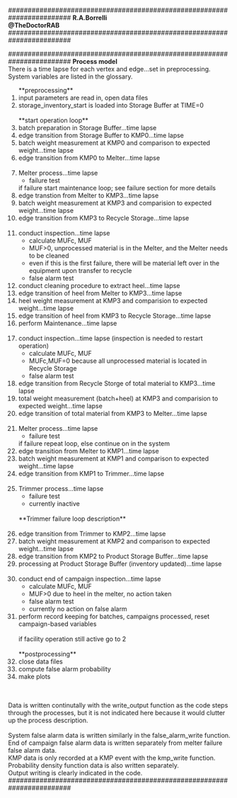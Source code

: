 ########################################################################
**R.A.Borrelli**
<br>
**@TheDoctorRAB** 
########################################################################



########################################################################
**Process model**
<br>There is a time lapse for each vertex and edge...set in preprocessing.
<br>System variables are listed in the glossary.
<ol>
**preprocessing**
<li>input parameters are read in, open data files  
<li>storage_inventory_start is loaded into Storage Buffer at TIME=0
<br><br>**start operation loop**
<li>batch preparation in Storage Buffer...time lapse
<li>edge transition from Storage Buffer to KMP0...time lapse
<li>batch weight measurement at KMP0 and comparison to expected weight...time lapse
<li>edge transition from KMP0 to Melter...time lapse
<br><br><li>Melter process...time lapse
<ul>
<li>failure test
</ul>
if failure start maintenance loop; see failure section for more details
<li>edge transtion from Melter to KMP3...time lapse  
<li>batch weight measurement at KMP3 and comparision to expected weight...time lapse
<li>edge transition from KMP3 to Recycle Storage...time lapse
<br><br><li>conduct inspection...time lapse
<ul>
<li>calculate MUFc, MUF
<li>MUF>0, unprocessed material is in the Melter, and the Melter needs to be cleaned
<li>even if this is the first failure, there will be material left over in the equipment upon transfer to recycle
<li>false alarm test
</ul>
<li>conduct cleaning procedure to extract heel...time lapse
<li>edge transition of heel from Melter to KMP3...time lapse
<li>heel weight measurement at KMP3 and comparision to expected weight...time lapse
<li>edge transition of heel from KMP3 to Recycle Storage...time lapse
<li>perform Maintenance...time lapse
<br><br><li>conduct inspection...time lapse (inspection is needed to restart operation) 
<ul>
<li>calculate MUFc, MUF
<li>MUFc,MUF=0 because all unprocessed material is located in Recycle Storage
<li>false alarm test
</ul>
<li>edge transition from Recycle Storge of total material to KMP3...time lapse
<li>total weight measurement (batch+heel) at KMP3 and comparision to expected weight...time lapse
<li>edge transition of total material from KMP3 to Melter...time lapse
<br><br><li>Melter process...time lapse
<ul>
<li>failure test
</ul>
if failure repeat loop, else continue on in the system 
<li>edge transition from Melter to KMP1...time lapse
<li> batch weight measurement at KMP1 and comparison to expected weight...time lapse
<li> edge transition from KMP1 to Trimmer...time lapse
<br><br><li>Trimmer process...time lapse
<ul>
<li>failure test
<li>currently inactive
</ul>
<br>**Trimmer failure loop description**
<br><br><li>edge transition from Trimmer to KMP2...time lapse
<li>batch weight measurement at KMP2 and comparison to expected weight...time lapse
<li>edge transition from KMP2 to Product Storage Buffer...time lapse
<li>processing at Product Storage Buffer (inventory updated)...time lapse
<br><br><li>conduct end of campaign inspection...time lapse
<ul>
<li>calculate MUFc, MUF
<li>MUF>0 due to heel in the melter, no action taken 
<li>false alarm test
<li>currently no action on false alarm
</ul>
<li>perform record keeping for batches, campaigns processed, reset campaign-based variables
<br><br>if facility operation still active go to 2
<br><br>**postprocessing**
<li>close data files
<li>compute false alarm probability
<li>make plots
</ol>
<br><br>Data is written continutally with the write_output function as the code steps through the processes, but it is not indicated here because it would clutter up the process description.
<br><br>System false alarm data is written similarly in the false_alarm_write function.
<br>End of campaign false alarm data is written separately from melter failure false alarm data.
<br>KMP data is only recorded at a KMP event with the kmp_write function.
<br>Probability density function data is also written separately.
<br>Output writing is clearly indicated in the code.
########################################################################

